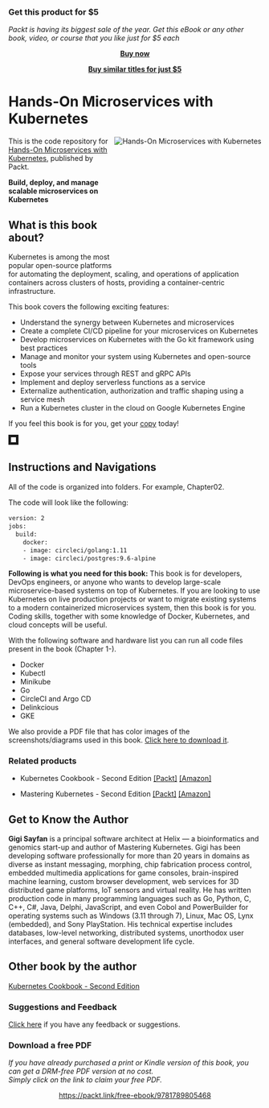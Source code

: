 
### Get this product for $5

<i>Packt is having its biggest sale of the year. Get this eBook or any other book, video, or course that you like just for $5 each</i>


<b><p align='center'>[Buy now](https://packt.link/9781789805468)</p></b>


<b><p align='center'>[Buy similar titles for just $5](https://subscription.packtpub.com/search)</p></b>


# Hands-On Microservices with Kubernetes 

<a href="https://www.packtpub.com/virtualization-and-cloud/hands-microservices-kubernetes?utm_source=github&utm_medium=repository&utm_campaign=9781789805468"><img src="https://www.packtpub.com/media/catalog/product/cache/e4d64343b1bc593f1c5348fe05efa4a6/b/1/b12819_mockupcover.png" alt="Hands-On Microservices with Kubernetes " height="256px" align="right"></a>

This is the code repository for [Hands-On Microservices with Kubernetes](https://www.packtpub.com/virtualization-and-cloud/hands-microservices-kubernetes?utm_source=github&utm_medium=repository&utm_campaign=9781789805468), published by Packt.

**Build, deploy, and manage scalable microservices on Kubernetes**

## What is this book about?
Kubernetes is among the most popular open-source platforms for automating the deployment, scaling, and operations of application containers across clusters of hosts, providing a container-centric infrastructure.


This book covers the following exciting features:
* Understand the synergy between Kubernetes and microservices 
* Create a complete CI/CD pipeline for your microservices on Kubernetes 
* Develop microservices on Kubernetes with the Go kit framework using best practices 
* Manage and monitor your system using Kubernetes and open-source tools 
* Expose your services through REST and gRPC APIs 
* Implement and deploy serverless functions as a service 
* Externalize authentication, authorization and traffic shaping using a service mesh 
* Run a Kubernetes cluster in the cloud on Google Kubernetes Engine

If you feel this book is for you, get your [copy](https://www.amazon.com/dp/1789805465) today!

<a href="https://www.packtpub.com/?utm_source=github&utm_medium=banner&utm_campaign=GitHubBanner"><img src="https://raw.githubusercontent.com/PacktPublishing/GitHub/master/GitHub.png" 
alt="https://www.packtpub.com/" border="5" /></a>

## Instructions and Navigations
All of the code is organized into folders. For example, Chapter02.

The code will look like the following:
```
version: 2
jobs:
  build:
    docker:
    - image: circleci/golang:1.11
    - image: circleci/postgres:9.6-alpine
```

**Following is what you need for this book:**
This book is for developers, DevOps engineers, or anyone who wants to develop large-scale microservice-based systems on top of Kubernetes. If you are looking to use Kubernetes on live production projects or want to migrate existing systems to a modern containerized microservices system, then this book is for you. Coding skills, together with some knowledge of Docker, Kubernetes, and cloud concepts will be useful.

With the following software and hardware list you can run all code files present in the book (Chapter 1-).
* Docker
* Kubectl
* Minikube
* Go
* CircleCI and Argo CD
* Delinkcious
* GKE

We also provide a PDF file that has color images of the screenshots/diagrams used in this book. [Click here to download it](https://static.packt-cdn.com/downloads/9781789805468_ColorImages.pdf).

### Related products
* Kubernetes Cookbook - Second Edition  [[Packt]](https://www.packtpub.com/virtualization-and-cloud/kubernetes-cookbook-second-edition?utm_source=github&utm_medium=repository&utm_campaign=9781788837606) [[Amazon]](https://www.amazon.com/dp/1788837606)

* Mastering Kubernetes - Second Edition  [[Packt]](https://www.packtpub.com/application-development/mastering-kubernetes-second-edition?utm_source=github&utm_medium=repository&utm_campaign=9781788999786) [[Amazon]](https://www.amazon.com/dp/B07CVXMQ98)

## Get to Know the Author
**Gigi Sayfan**
is a principal software architect at Helix — a bioinformatics and genomics start-up and author of Mastering Kubernetes. Gigi has been developing software professionally for more than 20 years in domains as diverse as instant messaging, morphing, chip fabrication process control, embedded multimedia applications for game consoles, brain-inspired machine learning, custom browser development, web services for 3D distributed game platforms, IoT sensors and virtual reality. He has written production code in many programming languages such as Go, Python, C, C++, C#, Java, Delphi, JavaScript, and even Cobol and PowerBuilder for operating systems such as Windows (3.11 through 7), Linux, Mac OS, Lynx (embedded), and Sony PlayStation. His technical expertise includes databases, low-level networking, distributed systems, unorthodox user interfaces, and general software development life cycle.

## Other book by the author
[Kubernetes Cookbook - Second Edition ](https://www.packtpub.com/virtualization-and-cloud/kubernetes-cookbook-second-edition?utm_source=github&utm_medium=repository&utm_campaign=9781788837606)

### Suggestions and Feedback
[Click here](https://docs.google.com/forms/d/e/1FAIpQLSdy7dATC6QmEL81FIUuymZ0Wy9vH1jHkvpY57OiMeKGqib_Ow/viewform) if you have any feedback or suggestions.


### Download a free PDF

 <i>If you have already purchased a print or Kindle version of this book, you can get a DRM-free PDF version at no cost.<br>Simply click on the link to claim your free PDF.</i>
<p align="center"> <a href="https://packt.link/free-ebook/9781789805468">https://packt.link/free-ebook/9781789805468 </a> </p>